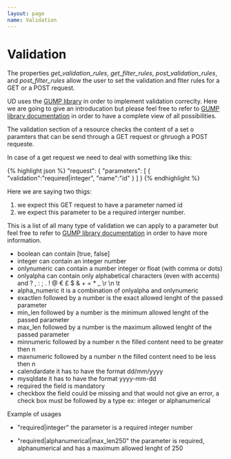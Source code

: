 ```yaml
---
layout: page
name: Validation
---
```


# Validation

The properties *get_validation_rules*, *get_filter_rules*, *post_validation_rules*, and *post_filter_rules* allow the user to set the validation and flter rules for a GET or a POST request. 

UD uses the <a href="https://github.com/Wixel/GUMP">GUMP library</a> in order to implement validation correclty.
Here we are going to give an introducation but please feel free to refer to <a href="https://github.com/Wixel/GUMP">GUMP library documentation</a>
in order to have a complete view of all possibilities.

The validation section of a resource checks the content of a set o paramters that can be send through a GET request or ghruogh a POST requeste.

In case of a get request we need to deal with something like this:

{% highlight json %}
"request": {
  "parameters": [
    { "validation":"required|integer", "name":"id" }
  ]
}
{% endhighlight %}

Here we are saying two thigs:

1. we expect this GET request to have a parameter named id
2. we expect this parameter to be a required interger number. 

This is a list of all many type of validation we can apply to a parameter but feel free to refer to <a href="https://github.com/Wixel/GUMP">GUMP library documentation</a> in order to have more information.

* boolean             can contain [true, false]
* integer             can contain an integer number
* onlynumeric         can contain a number integer or float (with comma or dots)
* onlyalpha           can contain only alphabetical characters (even with accents) and ? , : ; . ! @ € £ $ & + = * _ \r \n \t
* alpha_numeric       it is a combination of onlyalpha and onlynumeric
* exactlen            followed by a number is the exact allowed lenght of the passed parameter
* min_len             followed by a number is the minimum allowed lenght of the passed parameter
* max_len             followed by a number is the maximum allowed lenght of the passed parameter
* minnumeric          followed by a number n the filled content need to be greater then n
* maxnumeric          followed by a number n the filled content need to be less then n
* calendardate        it has to have the format dd/mm/yyyy
* mysqldate           it has to have the format yyyy-mm-dd
* required            the field is mandatory
* checkbox            the field could be missing and that would not give an error, a check box must be followed by a type ex: integer or alphanumerical

Example of usages

* "required\|integer"                       the parameter is a required integer number

* "required\|alphanumerical\|max_len250"    the parameter is required, alphanumerical and has a maximum allowed lenght of 250




